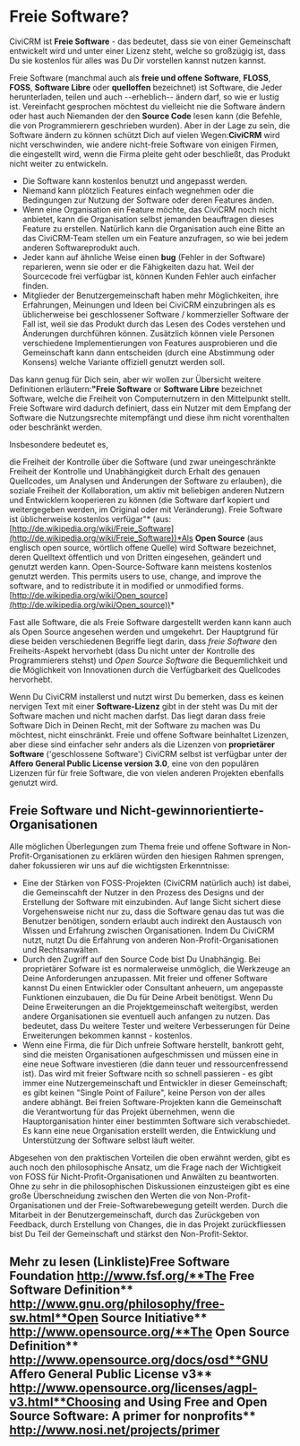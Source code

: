 # Freie Software?

CiviCRM ist **Freie Software** - das bedeutet, dass sie von einer Gemeinschaft entwickelt wird und unter einer Lizenz steht, welche so großzügig ist, dass Du sie kostenlos für alles was Du Dir vorstellen kannst nutzen kannst.

Freie Software (manchmal auch als **freie und offene Software**, **FLOSS**, **FOSS**, **Software Libre** oder **quelloffen** bezeichnet) ist Software, die Jeder herunterladen, teilen und auch --erheblich-- ändern darf, so wie er lustig ist. Vereinfacht gesprochen möchtest du vielleicht nie die Software ändern oder hast auch Niemanden der den **Source Code** lesen kann (die Befehle, die von Programmierern geschrieben wurden). Aber in der Lage zu sein, die Software ändern zu können schützt Dich auf vielen Wegen:**CiviCRM** wird nicht verschwinden, wie andere nicht-freie Software von einigen Firmen, die eingestellt wird, wenn die Firma pleite geht oder beschließt, das Produkt nicht weiter zu entwickeln.
-   Die Software kann kostenlos benutzt und angepasst werden.
-   Niemand kann plötzlich Features einfach wegnehmen oder die Bedingungen zur Nutzung der Software oder deren Features änden. 
-   Wenn eine Organisation ein Feature möchte, das CiviCRM noch nicht anbietet, kann die Organisation selbst jemanden beauftragen dieses Feature zu erstellen. Natürlich kann die Organisation auch eine Bitte an das CiviCRM-Team stellen um ein Feature anzufragen, so wie bei jedem anderen Softwareprodukt auch.
-   Jeder kann auf ähnliche Weise einen **bug** (Fehler in der Software) reparieren, wenn sie oder er die Fähigkeiten dazu hat. Weil der Sourcecode frei verfügbar ist, können Kunden Fehler auch einfacher finden.
-   Mitglieder der Benutzergemeinschaft haben mehr Möglichkeiten, ihre Erfahrungen, Meinungen und Ideen bei CiviCRM einzubringen als es üblicherweise bei geschlossener Software / kommerzieller Software der Fall ist, weil sie das Produkt durch das Lesen des Codes verstehen und Änderungen durchführen können.  Zusätzlich können viele Personen verschiedene Implementierungen von Features ausprobieren und die Gemeinschaft kann dann entscheiden (durch eine Abstimmung oder Konsens) welche Variante offiziell genutzt werden soll. 

Das kann genug für Dich sein, aber wir wollen zur Übersicht weitere Definitionen erläutern:**"Freie Software** or **Software Libre** bezeichnet Software, welche die Freiheit von Computernutzern in den Mittelpunkt stellt. Freie Software wird dadurch definiert, dass ein Nutzer mit dem Empfang der Software die Nutzungsrechte mitempfängt und diese ihm nicht vorenthalten oder beschränkt werden.

Insbesondere bedeutet es,

   die Freiheit der Kontrolle über die Software (und zwar uneingeschränkte Freiheit der Kontrolle und Unabhängigkeit durch Erhalt des genauen Quellcodes, um Analysen und Änderungen der Software zu erlauben),
   die soziale Freiheit der Kollaboration, um aktiv mit beliebigen anderen Nutzern und Entwicklern kooperieren zu können (die Software darf kopiert und weitergegeben werden, im Original oder mit Veränderung). Freie Software ist üblicherweise kostenlos verfügar"* (aus: [http://de.wikipedia.org/wiki/Freie_Software](http://de.wikipedia.org/wiki/Freie_Software))*Als **Open Source** (aus englisch open source, wörtlich offene Quelle) wird Software bezeichnet, deren Quelltext öffentlich und von Dritten eingesehen, geändert und genutzt werden kann. Open-Source-Software kann meistens kostenlos genutzt werden. 
 This permits users to use, change, and improve the software, and to redistribute it in modified or unmodified forms. [http://de.wikipedia.org/wiki/Open_source](http://de.wikipedia.org/wiki/Open_source))*

Fast alle Software, die als Freie Software dargestellt werden kann kann auch als Open Source angesehen werden und umgekehrt. Der Hauptgrund für diese beiden verschiedenen Begriffe liegt darin, dass *freie Software* den Freiheits-Aspekt hervorhebt (dass Du nicht unter der Kontrolle des Programmierers stehst) und *Open Source Software* die Bequemlichkeit und die Möglichkeit von Innovationen durch die Verfügbarkeit des Quellcodes hervorhebt.

Wenn Du CiviCRM installerst und nutzt wirst Du bemerken, dass es keinen nervigen Text mit einer **Software-Lizenz** gibt in der steht was Du mit der Software machen und nicht machen darfst. Das liegt daran dass freie Software Dich in Deinen Recht, mit der Software zu machen was Du möchtest, nicht einschränkt. Freie und offene Software beinhaltet Lizenzen, aber diese sind einfacher sehr anders als die Lizenzen von **proprietärer** **Software** ('geschlossene Software') CiviCRM selbst ist verfügbar unter der **Affero General Public License version 3.0**, eine von den populären Lizenzen für für freie Software, die von vielen anderen Projekten ebenfalls genutzt wird.

## Freie Software und Nicht-gewinnorientierte-Organisationen

Alle möglichen Überlegungen zum Thema freie und offene Software in Non-Profit-Organisationen zu erklären würden den hiesigen Rahmen sprengen, daher fokussieren wir uns auf die wichtigsten Erkenntnisse:

-   Eine der Stärken von FOSS-Projekten (CiviCRM natürlich auch) ist dabei, die Gemeinscahft der Nutzer in den Prozess des Designs und der Erstellung der Software mit einzubinden. Auf lange Sicht sichert diese Vorgehensweise nicht nur zu, dass die Software genau das tut was die Benutzer benötigen, sondern erlaubt auch indirekt den Austausch von Wissen und Erfahrung zwischen Organisationen. Indem Du CiviCRM nutzt, nutzt Du die Erfahrung von anderen Non-Profit-Organisationen und Rechtsanwälten. 
-   Durch den Zugriff auf den Source Code bist Du Unabhängig. Bei proprietärer Sofware ist es normalerweise unmöglich, die Werkzeuge an Deine Anforderungen anzupassen. Mit freier und offener Software kannst Du einen Entwickler oder Consultant anheuern, um angepasste Funktionen einzubauen, die Du für Deine Arbeit benötigst. Wenn Du Deine Erweiterungen an die Projektgemeinschaft weitergibst, werden andere Organisationen sie eventuell auch anfangen zu nutzen. Das bedeutet, dass Du weitere Tester und weitere Verbesserungen für Deine Erweiterungen bekommen kannst - kostenlos.
-   Wenn eine Firma, die für Dich unfreie Software herstellt, bankrott geht, sind die meisten Organisationen aufgeschmissen und müssen eine in eine neue Software investieren (die dann teuer und ressourcenfressend ist). Das wird mit freier Software ncith so schnell passieren - es gibt immer eine Nutzergemeinschaft und Entwickler in dieser Gemeinschaft; es gibt keinen "Single Point of Failure", keine Person von der alles andere abhängt. Bei freien Software-Projekten kann die Gemeinschaft die Verantwortung für das Projekt übernehmen, wenn die Hauptorganisation hinter einer bestimmten Software sich verabschiedet. Es kann eine neue Organisation erstellt werden, die Entwicklung und Unterstützung der Software selbst läuft weiter.

Abgesehen von den praktischen Vorteilen die oben erwähnt werden, gibt es auch noch den philosophische Ansatz, um die Frage nach der Wichtigkeit von FOSS für Nicht-Profit-Organisationen und Anwälten zu beantworten. Ohne zu sehr in die philosophischen Diskussionen einzusteigen gibt es eine große Überschneidung zwischen den Werten die von Non-Profit-Organisationen und der Freie-Softwarebewegung geteilt werden. Durch die Mitarbeit in der Benutzergemeinschaft, durch das Zurückgeben von Feedback, durch Erstellung von Changes, die in das Projekt zurückfliessen bist Du Teil der Gemeinschaft und stärkst den Non-Profit-Sektor.

## Mehr zu lesen (Linkliste)**Free Software Foundation** http://www.fsf.org/**The Free Software Definition** http://www.gnu.org/philosophy/free-sw.html**Open Source Initiative** http://www.opensource.org/**The Open Source Definition** http://www.opensource.org/docs/osd**GNU Affero General Public License v3** http://www.opensource.org/licenses/agpl-v3.html**Choosing and Using Free and Open Source Software: A primer for nonprofits** http://www.nosi.net/projects/primer
